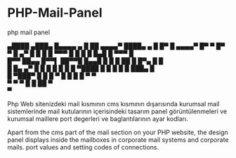 # PHP-Mail-Panel
php mail panel

▄████  ▄███▄   █▄▄▄▄  ▄  █ ██     ▄▄▄▄▀ ████▄    ▄   █  █▀ █      ▄▄▄▄▀ 
█▀   ▀ █▀   ▀  █  ▄▀ █   █ █ █ ▀▀▀ █    █   █     █  █▄█   █   ▀▀▀ █    
█▀▀    ██▄▄    █▀▀▌  ██▀▀█ █▄▄█    █    █   █ ██   █ █▀▄   █       █    
█      █▄   ▄▀ █  █  █   █ █  █   █     ▀████ █ █  █ █  █  ███▄   █     
 █     ▀███▀     █      █     █  ▀            █  █ █   █       ▀ ▀      
  ▀             ▀      ▀     █                █   ██  ▀                 
                            ▀                                           

Php Web sitenizdeki mail kısmının cms kısmının dışarısında kurumsal mail sistemlerinde mail kutularının içerisindeki tasarım panel görüntülenmeleri ve kurumsal maillere
port degerleri ve baglantılarının ayar kodları.

Apart from the cms part of the mail section on your PHP website, the design panel displays inside the mailboxes in corporate mail systems and corporate mails.
port values and setting codes of connections.
